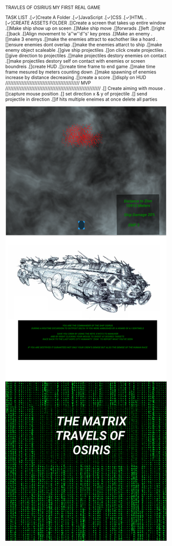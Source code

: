 TRAVLES OF OSIRIUS 
MY FIRST REAL GAME

TASK LIST
.[✓]Create A Folder
    .[✓]JavaScript
    .[✓]CSS
    .[✓]HTML
    .[✓]CREATE ASSETS FOLDER
.[]Create a screen that takes up entire window
.[]Make ship show up on sceen
.[]Make ship move 
    .[]forwrads
    .[]left
    .[]right
    .[]back
    .[]Align movement to 'a''w''d''s' key press
.[]Make an enemy
    .[]make 3 enemys 
    .[]make the enemies attract to eachother like a hoard
    .[]ensure enemies dont overlap
    .[]make the enemies attarct to ship
    .[]make enemy object scaleable 
.[]give ship projectiles
    .[]on click create projectiles
    .[]give direction to projectiles
    .[]make projectiles destory enemies on contact 
    .[]make projectiles destory self on contact with enemies or screen boundreis
.[]create HUD
    .[]create time frame to end game
    .[]make time frame mesured by meters counting down
    .[]make spawning of enemies increase by distance decreasing 
.[]create a score 
    .[]disply on HUD
////////////////////////////////////////////// MVP ///////////////////////////////////////////////////////////
.[] Create aiming with mouse
    .[]capture mouse position
    .[] set direction x & y of projectile
    .[] send projectile in direction 
    .[]if hits multiple eneimes at once delete all parties



![inGame](./assets/inGame.png)
![instruction](./assets/instruction.png)
![title](./assets/title.png)